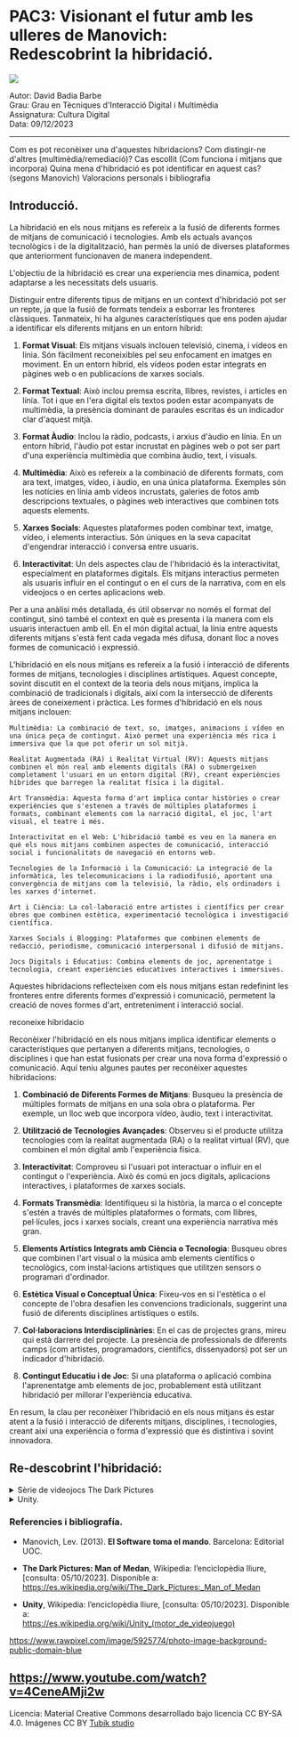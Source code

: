 # PAC3: Visionant el futur amb les ulleres de Manovich: <br> Redescobrint la hibridació.

<img src="https://images.rawpixel.com/image_800/czNmcy1wcml2YXRlL3Jhd3BpeGVsX2ltYWdlcy93ZWJzaXRlX2NvbnRlbnQvbHIvcHUyMzQ0NTMxLWltYWdlLWt3dnk3bndtLmpwZw.jpg">
 
Autor: David Badia Barbe<br>
Grau: Grau en Tècniques d'Interacció Digital i Multimèdia<br>
Assignatura: Cultura Digital<br>
Data: 09/12/2023

<hr>

Com es pot reconèixer una d'aquestes hibridacions? Com distingir-ne d'altres (multimèdia/remediació)?
Cas escollit (Com funciona i mitjans que incorpora)
Quina mena d'hibridació es pot identificar en aquest cas? (segons Manovich)
Valoracions personals i bibliografia


## Introducció.

La hibridació en els nous mitjans es refereix a la fusió de diferents formes de mitjans de comunicació i tecnologies.
Amb els actuals avanços tecnològics i de la digitalització, han permès la unió de diverses plataformes que anteriorment funcionaven de manera independent.

L'objectiu de la hibridació es crear una experiencia mes dinamica, podent adaptarse a les necessitats dels usuaris.






Distinguir entre diferents tipus de mitjans en un context d'hibridació pot ser un repte, ja que la fusió de formats tendeix a esborrar les fronteres clàssiques. Tanmateix, hi ha algunes característiques que ens poden ajudar a identificar els diferents mitjans en un entorn híbrid:

1. **Format Visual**: Els mitjans visuals inclouen televisió, cinema, i vídeos en línia. Són fàcilment reconeixibles pel seu enfocament en imatges en moviment. En un entorn híbrid, els vídeos poden estar integrats en pàgines web o en publicacions de xarxes socials.

2. **Format Textual**: Això inclou premsa escrita, llibres, revistes, i articles en línia. Tot i que en l'era digital els textos poden estar acompanyats de multimèdia, la presència dominant de paraules escritas és un indicador clar d'aquest mitjà.

3. **Format Àudio**: Inclou la ràdio, podcasts, i arxius d'àudio en línia. En un entorn híbrid, l'àudio pot estar incrustat en pàgines web o pot ser part d'una experiència multimèdia que combina àudio, text, i visuals.

4. **Multimèdia**: Això es refereix a la combinació de diferents formats, com ara text, imatges, vídeo, i àudio, en una única plataforma. Exemples són les notícies en línia amb vídeos incrustats, galeries de fotos amb descripcions textuales, o pàgines web interactives que combinen tots aquests elements.

5. **Xarxes Socials**: Aquestes plataformes poden combinar text, imatge, vídeo, i elements interactius. Són úniques en la seva capacitat d'engendrar interacció i conversa entre usuaris.

6. **Interactivitat**: Un dels aspectes clau de l'hibridació és la interactivitat, especialment en plataformes digitals. Els mitjans interactius permeten als usuaris influir en el contingut o en el curs de la narrativa, com en els videojocs o en certes aplicacions web.

Per a una anàlisi més detallada, és útil observar no només el format del contingut, sinó també el context en què es presenta i la manera com els usuaris interactuen amb ell. En el món digital actual, la línia entre aquests diferents mitjans s'està fent cada vegada més difusa, donant lloc a noves formes de comunicació i expressió.





L'hibridació en els nous mitjans es refereix a la fusió i interacció de diferents formes de mitjans, tecnologies i disciplines artístiques. Aquest concepte, sovint discutit en el context de la teoria dels nous mitjans, implica la combinació de tradicionals i digitals, així com la intersecció de diferents àrees de coneixement i pràctica. Les formes d'hibridació en els nous mitjans inclouen:

    Multimèdia: La combinació de text, so, imatges, animacions i vídeo en una única peça de contingut. Això permet una experiència més rica i immersiva que la que pot oferir un sol mitjà.

    Realitat Augmentada (RA) i Realitat Virtual (RV): Aquests mitjans combinen el món real amb elements digitals (RA) o submergeixen completament l'usuari en un entorn digital (RV), creant experiències híbrides que barregen la realitat física i la digital.

    Art Transmèdia: Aquesta forma d'art implica contar històries o crear experiències que s'estenen a través de múltiples plataformes i formats, combinant elements com la narració digital, el joc, l'art visual, el teatre i més.

    Interactivitat en el Web: L'hibridació també es veu en la manera en què els nous mitjans combinen aspectes de comunicació, interacció social i funcionalitats de navegació en entorns web.

    Tecnologies de la Informació i la Comunicació: La integració de la informàtica, les telecomunicacions i la radiodifusió, aportant una convergència de mitjans com la televisió, la ràdio, els ordinadors i les xarxes d'internet.

    Art i Ciència: La col·laboració entre artistes i científics per crear obres que combinen estètica, experimentació tecnològica i investigació científica.

    Xarxes Socials i Blogging: Plataformes que combinen elements de redacció, periodisme, comunicació interpersonal i difusió de mitjans.

    Jocs Digitals i Educatius: Combina elements de joc, aprenentatge i tecnologia, creant experiències educatives interactives i immersives.

Aquestes hibridacions reflecteixen com els nous mitjans estan redefinint les fronteres entre diferents formes d'expressió i comunicació, permetent la creació de noves formes d'art, entreteniment i interacció social.


reconeixe hibridacio


Reconèixer l'hibridació en els nous mitjans implica identificar elements o característiques que pertanyen a diferents mitjans, tecnologies, o disciplines i que han estat fusionats per crear una nova forma d'expressió o comunicació. Aquí teniu algunes pautes per reconèixer aquestes hibridacions:

1. **Combinació de Diferents Formes de Mitjans**: Busqueu la presència de múltiples formats de mitjans en una sola obra o plataforma. Per exemple, un lloc web que incorpora vídeo, àudio, text i interactivitat.

2. **Utilització de Tecnologies Avançades**: Observeu si el producte utilitza tecnologies com la realitat augmentada (RA) o la realitat virtual (RV), que combinen el món digital amb l'experiència física.

3. **Interactivitat**: Comproveu si l'usuari pot interactuar o influir en el contingut o l'experiència. Això és comú en jocs digitals, aplicacions interactives, i plataformes de xarxes socials.

4. **Formats Transmèdia**: Identifiqueu si la història, la marca o el concepte s'estén a través de múltiples plataformes o formats, com llibres, pel·lícules, jocs i xarxes socials, creant una experiència narrativa més gran.

5. **Elements Artístics Integrats amb Ciència o Tecnologia**: Busqueu obres que combinen l'art visual o la música amb elements científics o tecnològics, com instal·lacions artístiques que utilitzen sensors o programari d'ordinador.

6. **Estètica Visual o Conceptual Única**: Fixeu-vos en si l'estètica o el concepte de l'obra desafien les convencions tradicionals, suggerint una fusió de diferents disciplines artístiques o estils.

7. **Col·laboracions Interdisciplinàries**: En el cas de projectes grans, mireu qui està darrere del projecte. La presència de professionals de diferents camps (com artistes, programadors, científics, dissenyadors) pot ser un indicador d'hibridació.

8. **Contingut Educatiu i de Joc**: Si una plataforma o aplicació combina l'aprenentatge amb elements de joc, probablement està utilitzant hibridació per millorar l'experiència educativa.

En resum, la clau per reconèixer l'hibridació en els nous mitjans és estar atent a la fusió i interacció de diferents mitjans, disciplines, i tecnologies, creant així una experiència o forma d'expressió que és distintiva i sovint innovadora.


## Re-descobrint l'hibridació: 

<details>
 <summary>Sèrie de videojocs The Dark Pictures</summary>
 <br>  
 <img src="https://cdn11.bigcommerce.com/s-k0hjo2yyrq/images/stencil/1280x1280/products/1403/1037/The_Dark_Pictures_Anthology_Season_one_Packshot__13296.1680082390.jpg?c=1" width="200px" height="250px" >

 <img src="https://i.blogs.es/fd8f41/little-hope/1366_2000.jpeg"  width="420px" height="250px" >

Hibridació de cinema amb videojocs.

"The Dark Pictures" és una sèrie de videojocs d'aventura gràfica de terror on el jugador haurà de prendre decisions que afectaran significativament el desenvolupament de la seva trama.

Desenvolupats per Supermassive Games i publicats per Bandai Namco. Cada joc dins de la sèrie és un títol independent, cadascun té les seves pròpies històries, personatges i ambientacions, però amb un element comú que és la interacció i un tema d'horror general.
Aquests videojocs se centren principalment en la narrativa com si es tractés d'una pel·lícula, oferint molts diàlegs entre els personatges i opcions en les preses de decisions que poden ser de vida o mort per al personatge.

L'altra mecànica que tenen és la part d'exploració, on haurem de controlar el personatge on s'hauran de resoldre trencaclosques.
Els personatges del videojoc són actors reals que han sigut modelats digitalment, fent encara més sensació d'estar veient una pel·lícula en comptes d'estar veient un videojoc.

"The Dark Pictures" ofereix una experiència d'horror únic, combinant una gran narrativa i amb una jugabilitat centrada en la presa de decisions. 

#### Conclusió
"The Dark Pictures" des de la perspectiva de Lev Manovich la sèrie de videojocs és un clar exemple d'hibridació en els nous mitjans, combinant correctament el món del cinema amb el dels videojocs oferint una experiència d'entreteniment immersiva i interactiva única.

Personalment, no hi he jugat a aquests títols, però sí a jocs similars com ara "Until Dawn", "The Walking Dead" (TellTale), Detroid: Become Human, "Heavy Rain", etc. Són videojocs que ofereixen una experiència narrativa bastant profunda i una gran jugabilitat, ja que es pot tornar a jugar per veure que passa si triem altres decisions durant el transcurs de la història.

</details>


<details>
 <summary>Unity.</summary>
 <br>
 <img src="https://1000logos.net/wp-content/uploads/2021/10/Unity-logo.png"  width="400px" height="180px">

 <img src="https://gorealgames.com/wp-content/uploads/2022/05/unity-editor-1.jpeg"  width="420px" height="180px">

La plataforma Unity es una eina per al desenvolupament de videojocs en 2D o 3D, pero ha anat mes enlla, amb el temps s'ha convertit en una eina versatil per a la creació d'entorns digitals interectius i aplicacions.

La creació de móns virtuals ha transcendit les seves pròpies fronteres, obrint pas a noves oportunitats i experiències a través de la intersecció digital. En aquesta revolució, emergeix com una figura destacada Unity, una plataforma que va més enllà del simple desenvolupament de jocs per convertir-se en una eina versàtil per a la creació d'entorns digitals interactius.

El Llenguatge Universal de la Creació Digital

Unity actua com un llenguatge universal que transcendeix les barreres culturals i lingüístiques. Mitjançant una interfície visual intuitiva i eines potents, permet als creadors plasmar la seva imaginació en un món virtual compartit. Des de desenvolupadors de jocs fins a artistes visuals, Unity s'ha convertit en la paleta digital on es poden barrejar les tintes de la creativitat.

Un Punt de Trobada entre la Ciència i l'Art

A través de la lupa conceptual de Manovich, es pot apreciar com Unity es converteix en una intersecció entre la ciència i l'art digital. Els desenvolupadors utilitzen algoritmes complexos per crear simulacions realistes, mentre que els artistes exploren noves formes d'expressió visual. La seva naturalesa multidisciplinària converteix Unity en un camp de joc on els límits entre la lògica i la creativitat es difuminen.

La Democràcia de la Creació Digital

La facilitat d'ús de Unity fa que la creació digital sigui accessible a tothom, des de novells fins als veterans experimentats. Amb tutorials interactius i una comunitat activa, les "ulleres de Manovich" revelen un paisatge on la creació digital ja no és l'atzar d'uns pocs experts, sinó una oportunitat per a tothom per explorar i expressar-se.

Més Enllà dels Jocs: L'Aplicació Universal de Unity

Mentrestant, l'impacte d'Unity no es limita als jocs. La seva adaptabilitat s'estén a aplicacions educatives, simulacions empresarials i altres àmbits. A través d'aquesta visió, veiem com Unity es converteix en un conductor per a la innovació, connectant disciplines i obrint portes a noves formes d'aprenentatge i resolució de problemes.

La Transformació Social a través de la Realitat Virtual

Les funcions de realitat virtual de Unity transcendeixen la mera immersió per obrir la porta a noves formes d'activisme i conscienciació social. A través de les "ulleres de Manovich", veiem com aquesta plataforma no només crea universos digitals, sinó que també promou la reflexió i la consciència envers qüestions crucials de la nostra societat.

En resum, Unity no és simplement una eina de desenvolupament, sinó un portal cap a la creació i la connectivitat. A través de les "ulleres de Manovich", vislumbrem un futur on la creació digital no és només una expressió artística, sinó una part integral de la nostra experiència quotidiana.
</details>


### Referencies i bibliografía.

* Manovich, Lev. (2013). **El Software toma el mando**. Barcelona: Editorial UOC.
  
* **The Dark Pictures: Man of Medan**, Wikipedia: l’enciclopèdia lliure, [consulta: 05/10/2023]. Disponible a:
https://es.wikipedia.org/wiki/The_Dark_Pictures:_Man_of_Medan

* **Unity**, Wikipedia: l’enciclopèdia lliure, [consulta: 05/10/2023]. Disponible a: <br>
https://es.wikipedia.org/wiki/Unity_(motor_de_videojuego)

https://www.rawpixel.com/image/5925774/photo-image-background-public-domain-blue

https://www.youtube.com/watch?v=4CeneAMji2w
----

Licencia: Material Creative Commons desarrollado bajo licencia CC BY-SA 4.0. Imágenes CC BY [Tubik studio](https://blog.tubikstudio.com/how-to-create-original-flat-illustrations-designers-tips/) 
